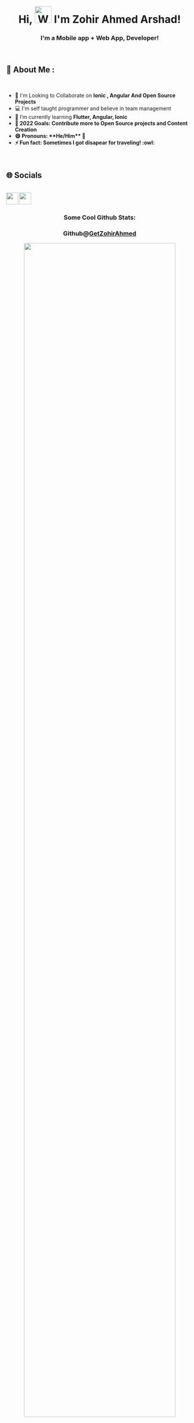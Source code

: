 <h1 align="center"> Hi, <img src="https://raw.githubusercontent.com/nixin72/nixin72/master/wave.gif" 
         alt="Waving hand animated gif"
         height="45"
         width="45" /> I'm Zohir Ahmed Arshad!</h1>
<h3 align="center">I'm a Mobile app + Web App, Developer!</h3>	 
<br>
<h2>💫 About Me : </h2>
<br/>

<div>
  <ul>
    <li>👯 I'm Looking to Collaborate on  <b>Ionic , Angular And Open Source Projects</b></li>
    <li>💻 I'm self taught programmer and believe in team management</li>
    <li>🌱 I’m currently learning <b>Flutter, Angular, Ionic<b></li>
    <li>🥅 2022 Goals: Contribute more to Open Source projects and Content Creation</li>
    <!-- <li>💬 Ask me anything about <a href="https://discord.com/users/999634986481225768">here</a>! I'm always open to help!</li> -->
    <li>😄 Pronouns: **He/Him** 💁‍</li>
    <li>⚡ Fun fact: Sometimes I got disapear for traveling! :owl:</li>
</ul>
</div>

<br>
<h2>🌐 Socials</h2>
<br/>
<a href="https://www.linkedin.com/in/zohirahmed400">
  <img align="left" width="32px" src="https://cdn-icons-png.flaticon.com/512/174/174857.png"  />
</a>
<a href="mailto:zohirahmed400@gmail.com">
  <img align="left" width="32px" src="https://cdn-icons-png.flaticon.com/512/281/281769.png" />
</a>

<br/>
<br/>



<div align="center">
 <h3>Some Cool Github Stats:</h3> 
</div>
<h3 align="center">Github@<a href="https://github.com/ZohirAhmed400">GetZohirAhmed</a></h3> 
<p align="center">
  <img width="90%" src="https://github-readme-stats.vercel.app/api?username=ZohirAhmed400&show_icons=true&theme=dark" />
</p>

<h3 align="center">Github@<a href="https://github.com/ZohirAhmed400">GetZohirAhmed</a></h3> 
<p align="center">
  <img width="90%" src="https://github-readme-streak-stats.herokuapp.com/?user=ZohirAhmed400&theme=dark" />
</p>

<div align="center">

### Show some ❤️ by starring some of the repositories!

</div>
